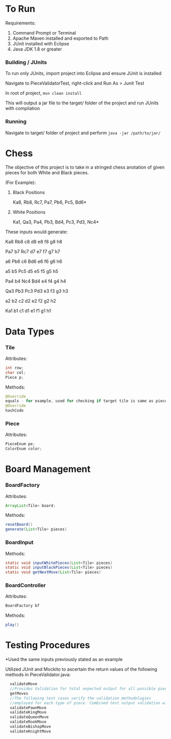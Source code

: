 # To Run
Requirements:

1. Command Prompt or Terminal
2. Apache Maven installed and exported to Path
3. JUnit installed with Eclipse
4. Java JDK 1.8 or greater

### Building / JUnits
  To run only JUnits, import project into Eclipse and ensure JUnit is installed
  
  Navigate to PieceValidatorTest, right-click and Run As > Junit Test

  In root of project,  ```mvn clean install```
  
  This will output a jar file to the target/ folder of the project and run JUnits with compilation
### Running
  Navigate to target/ folder of project and perform ```java -jar /path/to/jar/```
  
  
# Chess
The objective of this project is to take in a stringed chess anotation of given pieces for both White and Black pieces.

(For Example):

 1. Black Positions
    
    Ka8, Rb8, Rc7, Pa7, Pb6, Pc5, Bd6*
    
 2. White Positions
  
    Ka1, Qa3, Pa4, Pb3, Bd4, Pc3, Pd3, Nc4*

These inputs would generate:

Ka8  Rb8  c8  d8  e8  f8  g8  h8

Pa7  b7  Rc7  d7  e7  f7  g7  h7

a6  Pb6  c6  Bd6  e6  f6  g6  h6

a5  b5  Pc5  d5  e5  f5  g5  h5

Pa4  b4  Nc4  Bd4  e4  f4  g4  h4

Qa3  Pb3  Pc3  Pd3  e3  f3  g3  h3

a2   b2   c2   d2   e2   f2   g2   h2

Ka1  b1  c1  d1  e1  f1  g1  h1

# Data Types

### Tile

Attributes:

```java
int row;
char col;
Piece p;
```
Methods:
```java
@Override
equals - for example, used for checking if target tile is same as piece to move
@Override
hashCode
```

### Piece

Attributes:

```java
PieceEnum pe;
ColorEnum color;
```

# Board Management

### BoardFactory

Attributes:

```java
ArrayList<Tile> board;
```

Methods:
```java
resetBoard()
generate(List<Tile> pieces)
```

### BoardInput

Methods:
```java
static void inputWhitePieces(List<Tile> pieces)
static void inputBlackPieces(List<Tile> pieces)
static void getNextMove(List<Tile> pieces)
```

### BoardController

Attributes:
```java
BoardFactory bf
```

Methods:
```java
play()
```
# Testing Procedures
*Used the same inputs previously stated as an example

Utilized JUnit and Mockito to ascertain the return values of the following methods in PieceValidator.java:
```java
  validateMove
  //Provides Validation for total expected output for all possible pieces
  getMoves  
  //The following test cases verify the validation methodologies 
  //employed for each type of piece. Combined test output validation with real chess board
  validatePawnMove
  validateKingMove
  validateQueenMove
  validateRookMove
  validateBishopMove
  validateKnightMove
```
